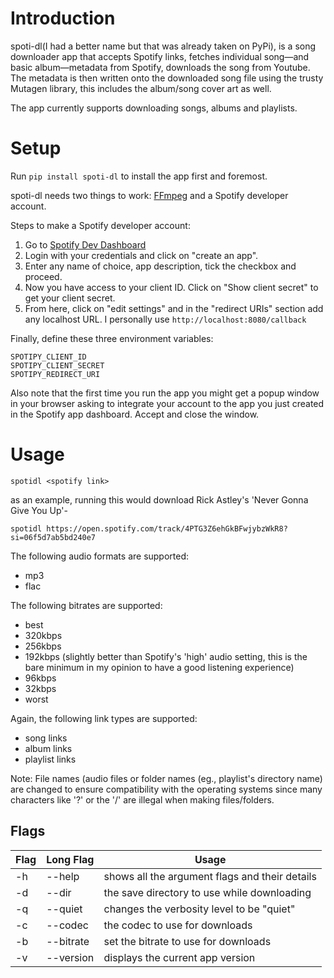 # Introduction

spoti-dl(I had a better name but that was already taken on PyPi), is a song downloader app that accepts Spotify links, fetches individual song—and basic album—metadata from Spotify, downloads the song from Youtube. The metadata is then written onto the downloaded song file using the trusty Mutagen library, this includes the album/song cover art as well. 

The app currently supports downloading songs, albums and playlists. 

# Setup

Run ```pip install spoti-dl``` to install the app first and foremost.

spoti-dl needs two things to work: [FFmpeg](https://ffmpeg.org/download.html) and a Spotify developer account.

Steps to make a Spotify developer account:
1. Go to [Spotify Dev Dashboard](https://developer.spotify.com/dashboard/applications)
2. Login with your credentials and click on "create an app".
3. Enter any name of choice, app description, tick the checkbox and proceed.
4. Now you have access to your client ID. Click on "Show client secret" to get your client secret.
5. From here, click on "edit settings" and in the "redirect URIs" section add any localhost URL. I personally use ```http://localhost:8080/callback```

Finally, define these three environment variables: 
```
SPOTIPY_CLIENT_ID
SPOTIPY_CLIENT_SECRET
SPOTIPY_REDIRECT_URI
```

Also note that the first time you run the app you might get a popup window in your browser asking to integrate your account to the app you just created in the Spotify app dashboard. Accept and close the window.

# Usage

```
spotidl <spotify link>
``` 

as an example, running this would download Rick Astley's 'Never Gonna Give You Up'- 
```
spotidl https://open.spotify.com/track/4PTG3Z6ehGkBFwjybzWkR8?si=06f5d7ab5bd240e7
```

The following audio formats are supported:
- mp3 
- flac

The following bitrates are supported:
- best 
- 320kbps
- 256kbps 
- 192kbps (slightly better than Spotify's 'high' audio setting, this is the bare minimum in my opinion to have a good listening experience)
- 96kbps
- 32kbps
- worst

Again, the following link types are supported:
- song links
- album links
- playlist links 

Note: File names (audio files or folder names (eg., playlist's directory name) are changed to ensure compatibility with the operating systems since many characters like '?' or the '/' are illegal when making files/folders.

## Flags
 
| Flag  | Long Flag         | Usage                                                                   |
| ----- | ----------------- | ----------------------------------------------------------------------- |
| -h    | --help            | shows all the argument flags and their details                          |
| -d    | --dir             | the save directory to use while downloading                             |
| -q    | --quiet           | changes the verbosity level to be "quiet"                               |
| -c    | --codec           | the codec to use for downloads                                          |
| -b    | --bitrate         | set the bitrate to use for downloads                                    |
| -v    | --version         | displays the current app version                                        |
